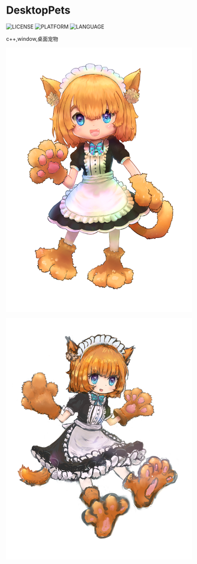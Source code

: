 DesktopPets
=======

![LICENSE]( https://img.shields.io/github/license/mashape/apistatus.svg)
![PLATFORM](https://img.shields.io/badge/platform-win--32%7Cwin--64-lightgrey.svg)
![LANGUAGE](https://img.shields.io/badge/language-c%2B%2B-green.svg)

c++,window,桌面宠物

![妹抖](./DesktopPet/DesktopPet/1.bmp)

![妹抖](./DesktopPet/DesktopPet/2.bmp)
